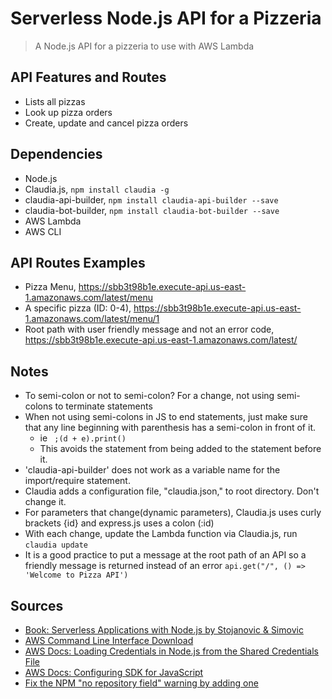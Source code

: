 # Serverless Node.js API for a Pizzeria

>A Node.js API for a pizzeria to use with AWS Lambda



## API Features and Routes

- Lists all pizzas
- Look up pizza orders
- Create, update and cancel pizza orders

## Dependencies

- Node.js
- Claudia.js, ` npm install claudia -g `
- claudia-api-builder, ` npm install claudia-api-builder --save `
- claudia-bot-builder, ` npm install claudia-bot-builder --save `
- AWS Lambda
- AWS CLI


## API Routes Examples

- Pizza Menu, https://sbb3t98b1e.execute-api.us-east-1.amazonaws.com/latest/menu
- A specific pizza (ID: 0-4), https://sbb3t98b1e.execute-api.us-east-1.amazonaws.com/latest/menu/1
- Root path with user friendly message and not an error code, https://sbb3t98b1e.execute-api.us-east-1.amazonaws.com/latest/


## Notes

- To semi-colon or not to semi-colon?  For a change, not using semi-colons to terminate statements
- When not using semi-colons in JS to end statements, just make sure that any line beginning with parenthesis has a semi-colon in front of it.
  - ie ` ;(d + e).print()`
  - This avoids the statement from being added to the statement before it.
- 'claudia-api-builder' does not work as a variable name for the import/require statement.
- Claudia adds a configuration file, "claudia.json," to root directory. Don't change it.
- For parameters that change(dynamic parameters), Claudia.js uses curly brackets {id} and express.js uses a colon (:id)
- With each change, update the Lambda function via Claudia.js, run ` claudia update ` 
- It is a good practice to put a message at the root path of an API so a friendly message is returned instead of an error 
` api.get("/", () => 'Welcome to Pizza API') `  
  


## Sources

- [Book: Serverless Applications with Node.js by Stojanovic & Simovic](https://www.manning.com/books/serverless-applications-with-node-js)
- [AWS Command Line Interface Download](https://aws.amazon.com/cli/)
- [AWS Docs: Loading Credentials in Node.js from the Shared Credentials File](https://docs.aws.amazon.com/sdk-for-javascript/v2/developer-guide/loading-node-credentials-shared.html)
- [AWS Docs: Configuring SDK for JavaScript](https://docs.aws.amazon.com/sdk-for-javascript/v2/developer-guide/configuring-the-jssdk.html)
- [Fix the NPM "no repository field" warning by adding one](https://docs.npmjs.com/files/package.json#repository)

